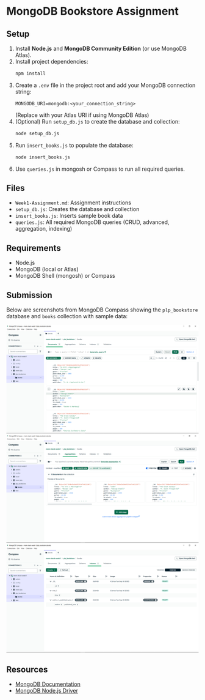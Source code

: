 # MongoDB Bookstore Assignment

## Setup

1. Install **Node.js** and **MongoDB Community Edition** (or use MongoDB Atlas).
2. Install project dependencies:
   ```bash
   npm install
   ```
3. Create a `.env` file in the project root and add your MongoDB connection string:
   ```env
   MONGODB_URI=mongodb:<your_connection_string>
   ```
   (Replace with your Atlas URI if using MongoDB Atlas)
4. (Optional) Run `setup_db.js` to create the database and collection:
   ```bash
   node setup_db.js
   ```
5. Run `insert_books.js` to populate the database:
   ```bash
   node insert_books.js
   ```
6. Use `queries.js` in mongosh or Compass to run all required queries.

## Files

- `Week1-Assignment.md`: Assignment instructions
- `setup_db.js`: Creates the database and collection
- `insert_books.js`: Inserts sample book data
- `queries.js`: All required MongoDB queries (CRUD, advanced, aggregation, indexing)

## Requirements

- Node.js
- MongoDB (local or Atlas)
- MongoDB Shell (mongosh) or Compass

## Submission

Below are screenshots from MongoDB Compass showing the `plp_bookstore` database and `books` collection with sample data:

![Books Collection Screenshot](screenshots/document.png)
![Aggregation Example](screenshots/aggregation.png)
![Indexes Example](screenshots/indexes.png)

## Resources

- [MongoDB Documentation](https://docs.mongodb.com/)
- [MongoDB Node.js Driver](https://mongodb.github.io/node-mongodb-native/)
